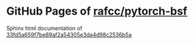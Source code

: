 GitHub Pages of [rafcc/pytorch-bsf](https://github.com/rafcc/pytorch-bsf)
===
Sphinx html documentation of [33fd5a659f7be89af2a54305e3da4d98c2536b5a](https://github.com/rafcc/pytorch-bsf/tree/33fd5a659f7be89af2a54305e3da4d98c2536b5a)
